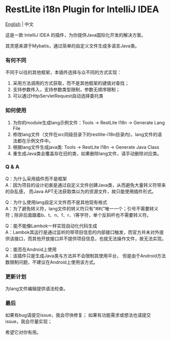 # RestLite i18n Plugin for IntelliJ IDEA

[English](README.md) | 中文

这是一款 IntelliJ IDEA 的插件，为你提供Java国际化开发的解决方案。

其灵感来源于Mybatis，通过简单的自定义文件生成多语言Java类。

### 有何不同
不同于以往的其他框架，本插件选择与众不同的方式实现：
1. 采用方法调用的方式获取，而不是其他框架的键值对查找；
2. 支持参数传入，支持参数类型限制，参数无顺序限制；
3. 可以通过HttpServletRequest自动选择委托类

### 如何使用
1. 为你的module生成lang示例文件：Tools → RestLite I18n → Generate Lang File
2. 修改lang文件（文件在src同级目录下的restlite-i18n目录内)，lang文件的语法都在示例文件中。
3. 根据lang文件生成java类: Tools → RestLite I18n → Generate Java Class
4. 重生成Java类会覆盖存在旧的类，如果删除lang文件，请手动删除对应类。

### Q & A
Q：为什么采用插件而不是框架  
A：因为项目的设计初衷是通过自定义文件创建Java类，从而避免大量转义符带来的杂乱感， 而Java APT无法获取类以为的资源文件，故只能使用插件形式。

Q：为什么使用lang自定义文件而不是其他现有格式  
A：为了避免转义符，lang文件的转义符只有“##{”唯一一个；引号不需要转义符；除非后面跟着b、t、n、f、r、\等字符，单个反斜杆也不需要转义符。

Q：能不能像Lambok一样实现自动化代码生成  
A：Lambok其运行是通过监听的带项目信息的内部接口触发，而官方并未对外提供该接口，而其他开放接口并不提供项目信息，也就无法操作文件，故无法实现。

Q：能否在Android上使用  
A：该插件只是生成Java类与方法并不会限制其使用平台， 但是由于Android方法数限制问题，不建议在Android上使用该方式。

### 更新计划
为lang文件编辑提供语法检查。

### 最后
如果有bug请提交issue，我会尽快修复；
如果有功能需求或想法也请提交issue，我会尽量实现；

希望它对你有用。